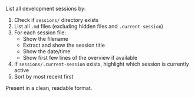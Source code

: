 List all development sessions by:

1. Check if `sessions/` directory exists
2. List all `.md` files (excluding hidden files and `.current-session`)
3. For each session file:
   - Show the filename
   - Extract and show the session title
   - Show the date/time
   - Show first few lines of the overview if available
4. If `sessions/.current-session` exists, highlight which session is currently active
5. Sort by most recent first

Present in a clean, readable format.